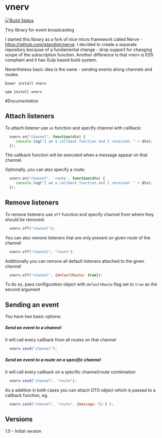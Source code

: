 # vnerv 
[![Build Status](https://travis-ci.org/czytelny/vnerv.svg?branch=master)](https://travis-ci.org/czytelny/vnerv)


Tiny library for event broadcasting

I started this library as a fork of nice micro framework called Nerve - https://github.com/jstandish/nerve. 
I decided to create a separate repository because of a fundamental change - drop support for changing scope of the subscription function. Another difference is that vnerv is ES5 compliant and it has Gulp based build system.

Nevertheless basic idea is the same - sending events along channels and routes.


```
bower install vnerv
```

```
npm install vnerv
```

#Documentation

## Attach listeners
To attach listener use `on` function and specify channel with callback:
```javascript
  vnerv.on("channel", function(dto) {
     console.log("I am a callback function and I received: " + dto);
  });
```
The callback function will be executed when a message appear on that channel.

Optionally, you can also specify a route:
```javascript
  vnerv.on("channel", 'route', function(dto) {
     console.log("I am a callback function and I received: " + dto);
  });
```

## Remove listeners
To remove listeners use `off` function and specify channel from where they should be removed:
```javascript
  vnerv.off("channel");
```

You can also remove listeners that are only present on given route of the channel
```javascript
  vnerv.off("channel", "route");
```

Additionally you can remove all default listeners attached to the given channel
```javascript
  vnerv.off("channel", {defaultRoute: true});
```
To do so, pass configuration object with `defaultRoute` flag set to `true` as the second argument

## Sending an event
You have two basic options:
##### Send an event to a channel
It will call every callback from all routes on that channel
```javascript
  vnerv.send("channel");
```

##### Send an event to a route on a specific channel
It will call every callback on a specific channel/route combination
```javascript
  vnerv.send("channel", "route");
```

As a addition in both cases you can attach DTO object which is passed to a callback function, eg.
```javascript
  vnerv.send("channel", "route", {message:'hi'} );
```
## Versions
1.0 - Initial version
